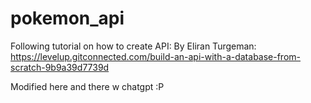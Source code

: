 # pokemon_api
Following tutorial on how to create API:
By Eliran Turgeman: https://levelup.gitconnected.com/build-an-api-with-a-database-from-scratch-9b9a39d7739d

Modified here and there w chatgpt :P
